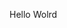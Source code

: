 Hello Wolrd



















































































































































































































































































































































































































































































































































































































































































































































































































































































































































































































































































































































































































































































































































































































































































































































































































































































































































































































































































































































